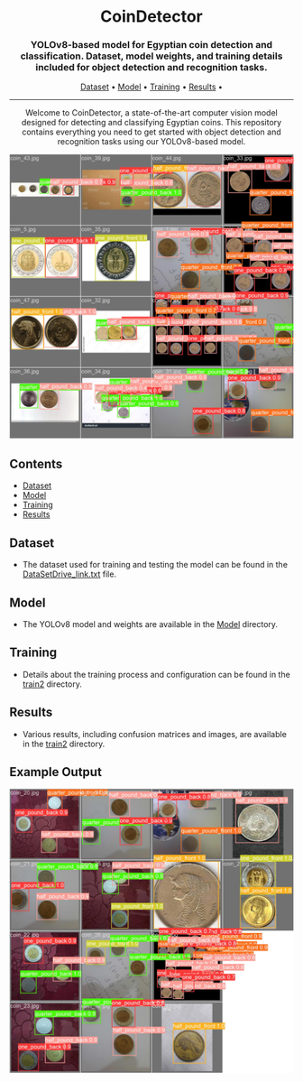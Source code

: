 <h1 align="center">CoinDetector</h1>

<h3 align="center">YOLOv8-based model for Egyptian coin detection and classification. Dataset, model weights, and training details included for object detection and recognition tasks.</h3>

<div align="center">
  <a href="#dataset">Dataset</a> •
  <a href="#model">Model</a> •
  <a href="#training">Training</a> •
  <a href="#results">Results</a> •
</div>

---

<p align="center">
  Welcome to CoinDetector, a state-of-the-art computer vision model designed for detecting and classifying Egyptian coins. This repository contains everything you need to get started with object detection and recognition tasks using our YOLOv8-based model.
</p>

![Example Output](./Model/output.jpg)

## Contents

- [Dataset](#dataset)
- [Model](#model)
- [Training](#training)
- [Results](#results)

## Dataset
- The dataset used for training and testing the model can be found in the [DataSetDrive_link.txt](DataSetDrive_link.txt) file.

## Model
- The YOLOv8 model and weights are available in the [Model](Model) directory.

## Training
- Details about the training process and configuration can be found in the [train2](train) directory.

## Results
- Various results, including confusion matrices and images, are available in the [train2](train) directory.

## Example Output
![Example Output](./train/val_batch1_pred.jpg)


